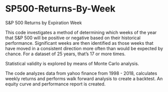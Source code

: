 # SP500-Returns-By-Week
S&amp;P 500 Returns by Expiration Week

This code investigates a method of determining which weeks of the year that S&P 500 will be positive or negative based on their historical performance. Significant weeks are then identified as those weeks that have moved in a consistent direction more often than would be expected by chance.  For a dataset of 25 years, that’s 17 or more times. 

Statistical validity is explored by means of Monte Carlo analysis.

The code analyzes data from yahoo finance from 1998 - 2018, calculates weekly returns and performs walk forward analysis to create a backtest.
An equity curve and performance report is created.


